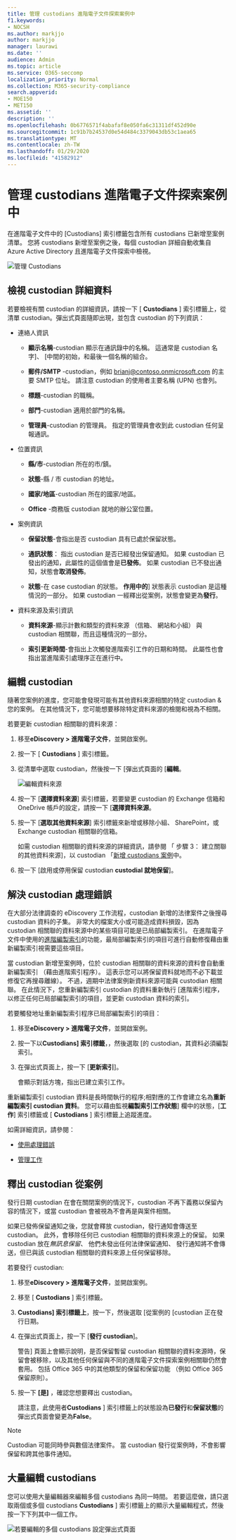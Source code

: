 ```yaml
---
title: 管理 custodians 進階電子文件探索案例中
f1.keywords:
- NOCSH
ms.author: markjjo
author: markjjo
manager: laurawi
ms.date: ''
audience: Admin
ms.topic: article
ms.service: O365-seccomp
localization_priority: Normal
ms.collection: M365-security-compliance
search.appverid:
- MOE150
- MET150
ms.assetid: ''
description: ''
ms.openlocfilehash: 0b6776571f4abafaf8e050fa6c31311df452d90e
ms.sourcegitcommit: 1c91b7b24537d0e54d484c3379043db53c1aea65
ms.translationtype: MT
ms.contentlocale: zh-TW
ms.lasthandoff: 01/29/2020
ms.locfileid: "41582912"
---
```

# <a name="manage-custodians-in-an-advanced-ediscovery-case"></a>管理 custodians 進階電子文件探索案例中

在進階電子文件中的 [Custodians] 索引標籤包含所有 custodians 已新增至案例清單。 您將 custodians 新增至案例之後，每個 custodian 詳細自動收集自 Azure Active Directory 且進階電子文件探索中檢視。

![管理 Custodians](media/CustodianDetails.PNG)

## <a name="view-custodian-details"></a>檢視 custodian 詳細資料

若要檢視有關 custodian 的詳細資訊，請按一下 [ **Custodians** ] 索引標籤上，從清單 custodian。彈出式頁面隨即出現，並包含 custodian 的下列資訊：

- 連絡人資訊

  - **顯示名稱**-custodian 顯示在通訊錄中的名稱。 這通常是 custodian 名字]、 [中間的初始，和最後一個名稱的組合。
  
   - **郵件/SMTP** -custodian，例如 brianj@contoso.onmicrosoft.com 的主要 SMTP 位址。 請注意 custodian 的使用者主要名稱 (UPN) 也會列。

  - **標題**-custodian 的職稱。

  - **部門**-custodian 適用於部門的名稱。

  - **管理員**-custodian 的管理員。 指定的管理員會收到此 custodian 任何呈報通訊。
  
- 位置資訊

  - **縣/市**-custodian 所在的市/鎮。

  - **狀態**-縣 / 市 custodian 的地址。

  - **國家/地區**-custodian 所在的國家/地區。

  - **Office** -商務版 custodian 就地的辦公室位置。

- 案例資訊

  - **保留狀態**-會指出是否 custodian 具有已處於保留狀態。 

  - **通訊狀態**： 指出 custodian 是否已經發出保留通知。 如果 custodian 已發出的通知，此屬性的這個值會是**已發佈**。 如果 custodian 已不發出通知，狀態會**取消發佈**。 

  - **狀態**-在 case custodian 的狀態。 **作用中的**] 狀態表示 custodian 是這種情況的一部分。 如果 custodian 一經釋出從案例，狀態會變更為**發行**。 

- 資料來源及索引資訊

    - **資料來源**-顯示計數和類型的資料來源 （信箱、 網站和小組） 與 custodian 相關聯，而且這種情況的一部分。

    - **索引更新時間**-會指出上次觸發進階索引工作的日期和時間。 此屬性也會指出當進階索引處理序正在進行中。


## <a name="edit-a-custodian"></a>編輯 custodian

隨著您案例的進度，您可能會發現可能有其他資料來源相關的特定 custodian & 您的案例。 在其他情況下，您可能想要移除特定資料來源的檢閱和視為不相關。

若要更新 custodian 相關聯的資料來源：

1. 移至**eDiscovery > 進階電子文件**，並開啟案例。
  
2. 按一下 [ **Custodians** ] 索引標籤。
  
3. 從清單中選取 custodian，然後按一下 [彈出式頁面的 [**編輯**。

    ![編輯資料來源](media/EditCustodianDataSource.PNG)
  
4. 按一下 [**選擇資料來源**] 索引標籤，若要變更 custodian 的 Exchange 信箱和 OneDrive 帳戶的設定，請按一下 [**選擇資料來源**。
  
5. 按一下 [**選取其他資料來源**] 索引標籤來新增或移除小組、 SharePoint，或 Exchange custodian 相關聯的信箱。 

    如需 custodian 相關聯的資料來源的詳細資訊，請參閱 「 步驟 3： 建立關聯的其他資料來源]，以 custodian 「[新增 custodians 案例](add-custodians-to-case.md#step-3-associate-additional-data-sources-to-a-custodian)中。 
  
6. 按一下 [啟用或停用保留 custodian **custodial 就地保留**]。

## <a name="resolve-custodian-processing-errors"></a>解決 custodian 處理錯誤

在大部分法律調查的 eDiscovery 工作流程，custodian 新增的法律案件之後搜尋 custodian 資料的子集。 非常大的檔案大小或可能造成資料損毀，因為 custodian 相關聯的資料來源中的某些項目可能是已局部編製索引。 在進階電子文件中使用的[進階編製索引](indexing-custodian-data.md)的功能，最局部編製索引的項目可進行自動修復藉由重新編製索引視需要這些項目。

當 custodian 新增至案例時，位於 custodian 相關聯的資料來源的資料會自動重新編製索引 （藉由進階索引程序）。 這表示您可以將保留資料就地而不必下載並修復它再搜尋離線）。 不過，週期中法律案例新資料來源可能與 custodian 相關聯。 在此情況下，您重新編製索引 custodian 的資料重新執行 [進階索引程序，以修正任何已局部編製索引的項目，並更新 custodian 資料的索引。

若要觸發地址重新編製索引程序已局部編製索引的項目：

1. 移至**eDiscovery > 進階電子文件**，並開啟案例。

2. 按一下以**Custodians] 索引標籤**，，然後選取 [的 custodian，其資料必須編製索引。 

3. 在彈出式頁面上，按一下 [**更新索引**]。

   會顯示對話方塊，指出已建立索引工作。

重新編製索引 custodian 資料是長時間執行的程序;相對應的工作會建立名為**重新編製索引 custodian 資料**。 您可以藉由監視**編製索引工作狀態**] 欄中的狀態，[**工作**] 索引標籤或 [ **Custodians** ] 索引標籤上追蹤進度。

如需詳細資訊，請參閱：

- [使用處理錯誤](processing-data-for-case.md)

- [管理工作](managing-jobs-ediscovery20.md)

## <a name="release-a-custodian-from-a-case"></a>釋出 custodian 從案例

發行日期 custodian 在會在關閉案例的情況下，custodian 不再下義務以保留內容的情況下，或當 custodian 會被視為不會再是與案件相關。 

如果已發佈保留通知之後，您就會釋放 custodian，發行通知會傳送至 custodian。 此外，會移除任何已 custodian 相關聯的資料來源上的保留。 如果 custodian 放在*無訊息保留*、 他們未發出任何法律保留通知、 發行通知將不會傳送，但已與該 custodian 相關聯的資料來源上任何保留移除。

若要發行 custodian: 

1. 移至**eDiscovery > 進階電子文件**，並開啟案例。

2.  移至 [ **Custodians** ] 索引標籤。

3.  **Custodians] 索引標籤上**，按一下，然後選取 [從案例的 [custodian 正在發行日期。

4. 在彈出式頁面上，按一下 [**發行 custodian**]。

   警告] 頁面上會顯示說明，是否保留暫留 custodian 相關聯的資料來源時，保留會被移除，以及其他任何保留與不同的進階電子文件探索案例相關聯仍然會套用。 包括 Office 365 中的其他類型的保留和保留功能 （例如 Office 365 保留原則）。

5. 按一下 **[是]** ，確認您想要釋出 custodian。 

    請注意，此使用者**Custodians** ] 索引標籤上的狀態設為**已發行**和**保留狀態**的彈出式頁面會變更為**False**。 

> [!NOTE]
> Custodian 可能同時參與數個法律案件。 當 custodian 發行從案例時，不會影響保留和跨其他事件通知。

## <a name="bulk-edit-custodians"></a>大量編輯 custodians

您可以使用大量編輯器來編輯多個 custodians 為同一時間。 若要這麼做，請只選取兩個或多個 custodians **Custodians** ] 索引標籤上的顯示大量編輯程式，然後按一下下列其中一個工作。

![若要編輯的多個 custodians 設定彈出式頁面](media/AeDBulkEditCustodians.png)